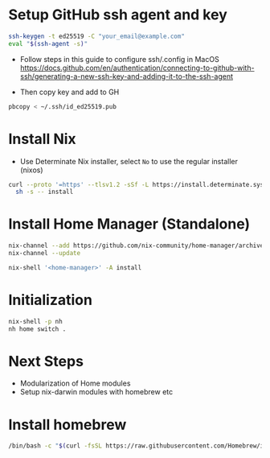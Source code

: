 # Setup GitHub ssh agent and key

```sh
ssh-keygen -t ed25519 -C "your_email@example.com"
eval "$(ssh-agent -s)"
```

- Follow steps in this guide to configure ssh/.config in MacOS
  https://docs.github.com/en/authentication/connecting-to-github-with-ssh/generating-a-new-ssh-key-and-adding-it-to-the-ssh-agent

- Then copy key and add to GH

```sh
pbcopy < ~/.ssh/id_ed25519.pub
```

# Install Nix

- Use Determinate Nix installer, select `No` to use the regular installer (nixos)

```sh
curl --proto '=https' --tlsv1.2 -sSf -L https://install.determinate.systems/nix | \
  sh -s -- install
```

# Install Home Manager (Standalone)

```sh
nix-channel --add https://github.com/nix-community/home-manager/archive/master.tar.gz home-manager
nix-channel --update

nix-shell '<home-manager>' -A install
```

# Initialization

```sh
nix-shell -p nh
nh home switch .
```

# Next Steps

- Modularization of Home modules
- Setup nix-darwin modules with homebrew etc

# Install homebrew

```sh
/bin/bash -c "$(curl -fsSL https://raw.githubusercontent.com/Homebrew/install/HEAD/install.sh)"
```
